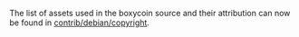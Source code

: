 The list of assets used in the boxycoin source and their attribution can now be found in [contrib/debian/copyright](../contrib/debian/copyright).
